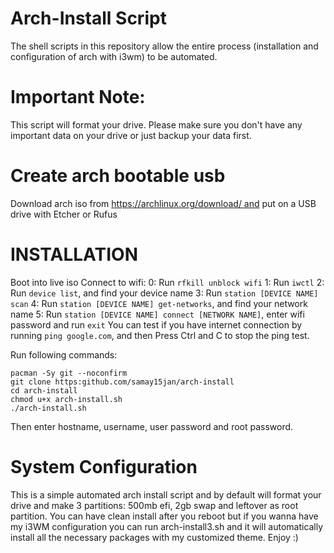 # Arch-Install Script 
The shell scripts in this repository allow the entire process (installation and configuration of arch with i3wm) to be automated.

# Important Note: 
This script will format your drive. Please make sure you don't have any important data on your drive or just backup your data first.

# Create arch bootable usb 
Download arch iso from https://archlinux.org/download/ and put on a USB drive with Etcher or Rufus

# INSTALLATION
Boot into live iso 
Connect to wifi:
0: Run `rfkill unblock wifi`
1: Run `iwctl`
2: Run `device list`, and find your device name
3: Run `station [DEVICE NAME] scan`
4: Run `station [DEVICE NAME] get-networks`, and find your network name
5: Run `station [DEVICE NAME] connect [NETWORK NAME]`, enter wifi password and run `exit`
You can test if you have internet connection by running `ping google.com`, and then Press Ctrl and C to stop the ping test.

Run following commands:
```
pacman -Sy git --noconfirm
git clone https:github.com/samay15jan/arch-install
cd arch-install
chmod u+x arch-install.sh
./arch-install.sh
```

Then enter hostname, username, user password and root password.

# System Configuration 
This is a simple automated arch install script and by default will format your drive and make 3 partitions: 500mb efi, 2gb swap and leftover as root partition. 
You can have clean install after you reboot but if you wanna have my i3WM configuration you can run arch-install3.sh and it will automatically install all the necessary packages with my customized theme. Enjoy :)
